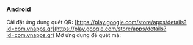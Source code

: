 ### Android
Cài đặt ứng dụng quét QR:
[https://play.google.com/store/apps/details?id=com.vnapps.qr](https://play.google.com/store/apps/details?id=com.vnapps.qr)
Mở ứng dụng để quét mã:
